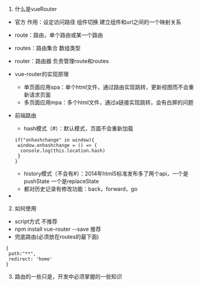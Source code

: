 1. 什么是vueRouter
  * 官方 作用：设定访问路径  组件切换  建立组件和url之间的一个映射关系
  * route：路由，单个路由或某一个路由
  * routes：路由集合 数组类型
  * router：路由器  负责管理route和routes
  * vue-router的实现原理
    + 单页面应用spa：单个html文件，通过路由实现跳转，更新视图而不会重新请求页面
    + 多页面应用mpa：多个html文件，通过a链接实现跳转，会有白屏的问题
  * 前端路由
    + hash模式（#）：默认模式，页面不会重新加载

    ```
    if("onhashchange" in window){
     window.onhashchange = () => {
      console.log(this.location.hash)
     }
    }
    ```
   
    + history模式（不会有#）：2014年html5标准发布多了两个api，一个是pushState 一个是replaceState
    + 都对历史记录有修改功能：back，forward，go
  * 
2. 如何使用
 * script方式   不推荐
 * npm install vue-router --save  推荐
 * 兜底路由(必须放在routes的最下面)

 ```
 {
  path:"**",
  redirect: 'home'
 }
 ```
 
3. 路由的一些只是，开发中必须掌握的一些知识
